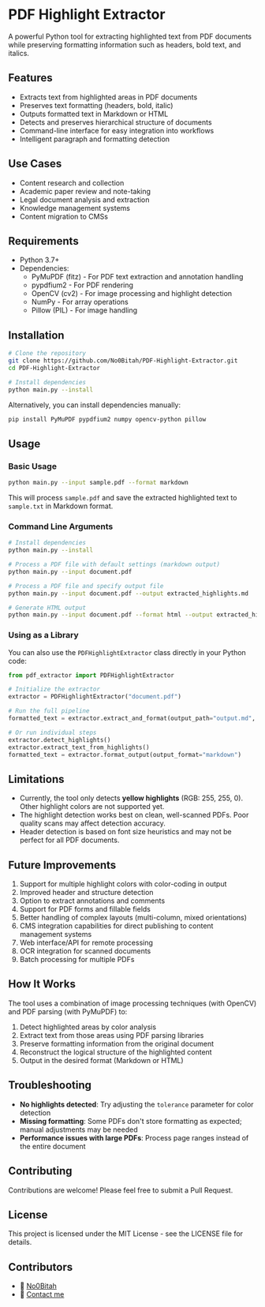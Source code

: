# PDF Highlight Extractor

A powerful Python tool for extracting highlighted text from PDF documents while preserving formatting information such as headers, bold text, and italics.

## Features

- Extracts text from highlighted areas in PDF documents
- Preserves text formatting (headers, bold, italic)
- Outputs formatted text in Markdown or HTML
- Detects and preserves hierarchical structure of documents
- Command-line interface for easy integration into workflows
- Intelligent paragraph and formatting detection

## Use Cases

- Content research and collection
- Academic paper review and note-taking
- Legal document analysis and extraction
- Knowledge management systems
- Content migration to CMSs


## Requirements

- Python 3.7+
- Dependencies:
    - PyMuPDF (fitz) - For PDF text extraction and annotation handling
    - pypdfium2 - For PDF rendering
    - OpenCV (cv2) - For image processing and highlight detection
    - NumPy - For array operations
    - Pillow (PIL) - For image handling

## Installation

```bash
# Clone the repository
git clone https://github.com/No0Bitah/PDF-Highlight-Extractor.git
cd PDF-Highlight-Extractor

# Install dependencies
python main.py --install
```

Alternatively, you can install dependencies manually:

```bash
pip install PyMuPDF pypdfium2 numpy opencv-python pillow
```

## Usage

### Basic Usage

```bash
python main.py --input sample.pdf --format markdown
```

This will process `sample.pdf` and save the extracted highlighted text to `sample.txt` in Markdown format.

### Command Line Arguments

```bash
# Install dependencies
python main.py --install

# Process a PDF file with default settings (markdown output)
python main.py --input document.pdf

# Process a PDF file and specify output file
python main.py --input document.pdf --output extracted_highlights.md

# Generate HTML output
python main.py --input document.pdf --format html --output extracted_highlights.html
```

### Using as a Library

You can also use the `PDFHighlightExtractor` class directly in your Python code:

```python
from pdf_extractor import PDFHighlightExtractor

# Initialize the extractor
extractor = PDFHighlightExtractor("document.pdf")

# Run the full pipeline
formatted_text = extractor.extract_and_format(output_path="output.md", output_format="markdown")

# Or run individual steps
extractor.detect_highlights()
extractor.extract_text_from_highlights()
formatted_text = extractor.format_output(output_format="markdown")
```

## Limitations

- Currently, the tool only detects **yellow highlights** (RGB: 255, 255, 0). Other highlight colors are not supported yet.
- The highlight detection works best on clean, well-scanned PDFs. Poor quality scans may affect detection accuracy.
- Header detection is based on font size heuristics and may not be perfect for all PDF documents.

## Future Improvements

1. Support for multiple highlight colors with color-coding in output
2. Improved header and structure detection
3. Option to extract annotations and comments
4. Support for PDF forms and fillable fields
5. Better handling of complex layouts (multi-column, mixed orientations)
6. CMS integration capabilities for direct publishing to content management systems
7. Web interface/API for remote processing
8. OCR integration for scanned documents
9. Batch processing for multiple PDFs

## How It Works

The tool uses a combination of image processing techniques (with OpenCV) and PDF parsing (with PyMuPDF) to:

1. Detect highlighted areas by color analysis
2. Extract text from those areas using PDF parsing libraries
3. Preserve formatting information from the original document
4. Reconstruct the logical structure of the highlighted content
5. Output in the desired format (Markdown or HTML)

## Troubleshooting

- **No highlights detected**: Try adjusting the `tolerance` parameter for color detection
- **Missing formatting**: Some PDFs don't store formatting as expected; manual adjustments may be needed
- **Performance issues with large PDFs**: Process page ranges instead of the entire document


## Contributing

Contributions are welcome! Please feel free to submit a Pull Request.

## License

This project is licensed under the MIT License - see the LICENSE file for details.

## Contributors

- 🔗 [No0Bitah](https://github.com/No0Bitah)
- 📧 [Contact me](jomari.daison@gmail.com)